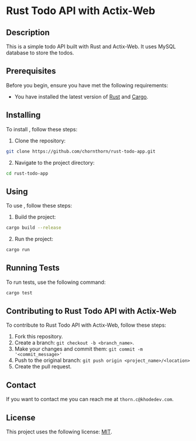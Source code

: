 # Rust Todo API with Actix-Web

## Description

This is a simple todo API built with Rust and Actix-Web. It uses MySQL database to store the todos.

## Prerequisites

Before you begin, ensure you have met the following requirements:

* You have installed the latest version of [Rust](https://www.rust-lang.org/tools/install) and [Cargo](https://doc.rust-lang.org/cargo/getting-started/installation.html).

## Installing <Project Name>

To install <Project Name>, follow these steps:

1. Clone the repository:
```sh
git clone https://github.com/chornthorn/rust-todo-app.git
```
2. Navigate to the project directory:
```sh
cd rust-todo-app
```

## Using <Project Name>

To use <Project Name>, follow these steps:

1. Build the project:
```sh
cargo build --release
```
2. Run the project:
```sh
cargo run
```

## Running Tests

To run tests, use the following command:

```sh
cargo test
```

## Contributing to Rust Todo API with Actix-Web

To contribute to Rust Todo API with Actix-Web, follow these steps:

1. Fork this repository.
2. Create a branch: `git checkout -b <branch_name>`.
3. Make your changes and commit them: `git commit -m '<commit_message>'`
4. Push to the original branch: `git push origin <project_name>/<location>`
5. Create the pull request.

## Contact

If you want to contact me you can reach me at `thorn.c@khodedev.com`.

## License

This project uses the following license: [MIT](<link>).